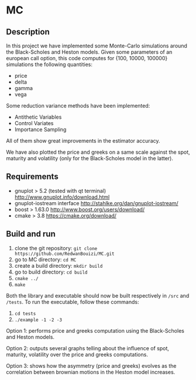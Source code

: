# MC


## Description ##
In this project we have implemented some Monte-Carlo simulations around the Black-Scholes and Heston models.
Given some parameters of an european call option, this code computes for {100, 10000, 100000} simulations the following quantities:
- price
- delta
- gamma
- vega

Some reduction variance methods have been implemented:
- Antithetic Variables
- Control Variates
- Importance Sampling

All of them show great improvements in the estimator accuracy.


We have also plotted the price and greeks on a same scale against the spot, maturity and volatility (only for the Black-Scholes model in the latter).


## Requirements ##
- gnuplot > 5.2 (tested with qt terminal) http://www.gnuplot.info/download.html
- gnuplot-iostream interface http://stahlke.org/dan/gnuplot-iostream/
- boost > 1.63.0 http://www.boost.org/users/download/
- cmake > 3.8 https://cmake.org/download/

## Build and run ##
1. clone the git repository: `git clone https://github.com/RedwanBouizi/MC.git`
2. go to MC directory: `cd MC`
3. create a build directory: `mkdir build`
4. go to build directory: `cd build`
5. `cmake ../`
6. `make`

Both the library and executable should now be built respectively in `/src` and `/tests`. To run the executable, follow these commands:
1. `cd tests`
2. `./example -1 -2 -3`

Option 1: performs price and greeks computation using the Black-Scholes and Heston models.

Option 2: outputs several graphs telling about the influence of spot, maturity, volatility over the price and greeks computations.

Option 3: shows how the asymmetry (price and greeks) evolves as the correlation between brownian motions in the Heston model increases.

